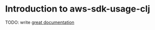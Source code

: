 # Introduction to aws-sdk-usage-clj

TODO: write [great documentation](http://jacobian.org/writing/what-to-write/)
